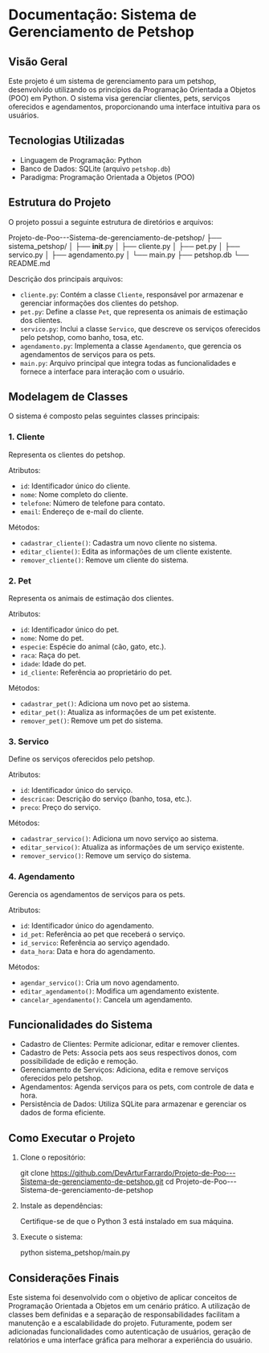 
# Documentação: Sistema de Gerenciamento de Petshop

## Visão Geral

Este projeto é um sistema de gerenciamento para um petshop, desenvolvido utilizando os princípios da Programação Orientada a Objetos (POO) em Python. O sistema visa gerenciar clientes, pets, serviços oferecidos e agendamentos, proporcionando uma interface intuitiva para os usuários.

## Tecnologias Utilizadas

- Linguagem de Programação: Python
- Banco de Dados: SQLite (arquivo `petshop.db`)
- Paradigma: Programação Orientada a Objetos (POO)

## Estrutura do Projeto

O projeto possui a seguinte estrutura de diretórios e arquivos:

Projeto-de-Poo---Sistema-de-gerenciamento-de-petshop/
├── sistema_petshop/
│   ├── __init__.py
│   ├── cliente.py
│   ├── pet.py
│   ├── servico.py
│   ├── agendamento.py
│   └── main.py
├── petshop.db
└── README.md

Descrição dos principais arquivos:

- `cliente.py`: Contém a classe `Cliente`, responsável por armazenar e gerenciar informações dos clientes do petshop.
- `pet.py`: Define a classe `Pet`, que representa os animais de estimação dos clientes.
- `servico.py`: Inclui a classe `Servico`, que descreve os serviços oferecidos pelo petshop, como banho, tosa, etc.
- `agendamento.py`: Implementa a classe `Agendamento`, que gerencia os agendamentos de serviços para os pets.
- `main.py`: Arquivo principal que integra todas as funcionalidades e fornece a interface para interação com o usuário.

## Modelagem de Classes

O sistema é composto pelas seguintes classes principais:

### 1. Cliente

Representa os clientes do petshop.

Atributos:
- `id`: Identificador único do cliente.
- `nome`: Nome completo do cliente.
- `telefone`: Número de telefone para contato.
- `email`: Endereço de e-mail do cliente.

Métodos:
- `cadastrar_cliente()`: Cadastra um novo cliente no sistema.
- `editar_cliente()`: Edita as informações de um cliente existente.
- `remover_cliente()`: Remove um cliente do sistema.

### 2. Pet

Representa os animais de estimação dos clientes.

Atributos:
- `id`: Identificador único do pet.
- `nome`: Nome do pet.
- `especie`: Espécie do animal (cão, gato, etc.).
- `raca`: Raça do pet.
- `idade`: Idade do pet.
- `id_cliente`: Referência ao proprietário do pet.

Métodos:
- `cadastrar_pet()`: Adiciona um novo pet ao sistema.
- `editar_pet()`: Atualiza as informações de um pet existente.
- `remover_pet()`: Remove um pet do sistema.

### 3. Servico

Define os serviços oferecidos pelo petshop.

Atributos:
- `id`: Identificador único do serviço.
- `descricao`: Descrição do serviço (banho, tosa, etc.).
- `preco`: Preço do serviço.

Métodos:
- `cadastrar_servico()`: Adiciona um novo serviço ao sistema.
- `editar_servico()`: Atualiza as informações de um serviço existente.
- `remover_servico()`: Remove um serviço do sistema.

### 4. Agendamento

Gerencia os agendamentos de serviços para os pets.

Atributos:
- `id`: Identificador único do agendamento.
- `id_pet`: Referência ao pet que receberá o serviço.
- `id_servico`: Referência ao serviço agendado.
- `data_hora`: Data e hora do agendamento.

Métodos:
- `agendar_servico()`: Cria um novo agendamento.
- `editar_agendamento()`: Modifica um agendamento existente.
- `cancelar_agendamento()`: Cancela um agendamento.

## Funcionalidades do Sistema

- Cadastro de Clientes: Permite adicionar, editar e remover clientes.
- Cadastro de Pets: Associa pets aos seus respectivos donos, com possibilidade de edição e remoção.
- Gerenciamento de Serviços: Adiciona, edita e remove serviços oferecidos pelo petshop.
- Agendamentos: Agenda serviços para os pets, com controle de data e hora.
- Persistência de Dados: Utiliza SQLite para armazenar e gerenciar os dados de forma eficiente.

## Como Executar o Projeto

1. Clone o repositório:

   git clone https://github.com/DevArturFarrardo/Projeto-de-Poo---Sistema-de-gerenciamento-de-petshop.git
   cd Projeto-de-Poo---Sistema-de-gerenciamento-de-petshop

2. Instale as dependências:

   Certifique-se de que o Python 3 está instalado em sua máquina.

3. Execute o sistema:

   python sistema_petshop/main.py

## Considerações Finais

Este sistema foi desenvolvido com o objetivo de aplicar conceitos de Programação Orientada a Objetos em um cenário prático. A utilização de classes bem definidas e a separação de responsabilidades facilitam a manutenção e a escalabilidade do projeto. Futuramente, podem ser adicionadas funcionalidades como autenticação de usuários, geração de relatórios e uma interface gráfica para melhorar a experiência do usuário.
